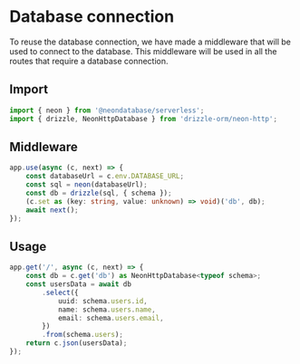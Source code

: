 # Database connection
To reuse the database connection, we have made a middleware that will be used to connect to the database. This middleware will be used in all the routes that require a database connection.

## Import
```ts
import { neon } from '@neondatabase/serverless';
import { drizzle, NeonHttpDatabase } from 'drizzle-orm/neon-http';
```

## Middleware
```ts
app.use(async (c, next) => {
	const databaseUrl = c.env.DATABASE_URL;
	const sql = neon(databaseUrl);
	const db = drizzle(sql, { schema });
	(c.set as (key: string, value: unknown) => void)('db', db);
	await next();
});
```
## Usage
```ts
app.get('/', async (c, next) => {
	const db = c.get('db') as NeonHttpDatabase<typeof schema>;
	const usersData = await db
		.select({
			uuid: schema.users.id,
			name: schema.users.name,
			email: schema.users.email,
		})
		.from(schema.users);
	return c.json(usersData);
});
```
